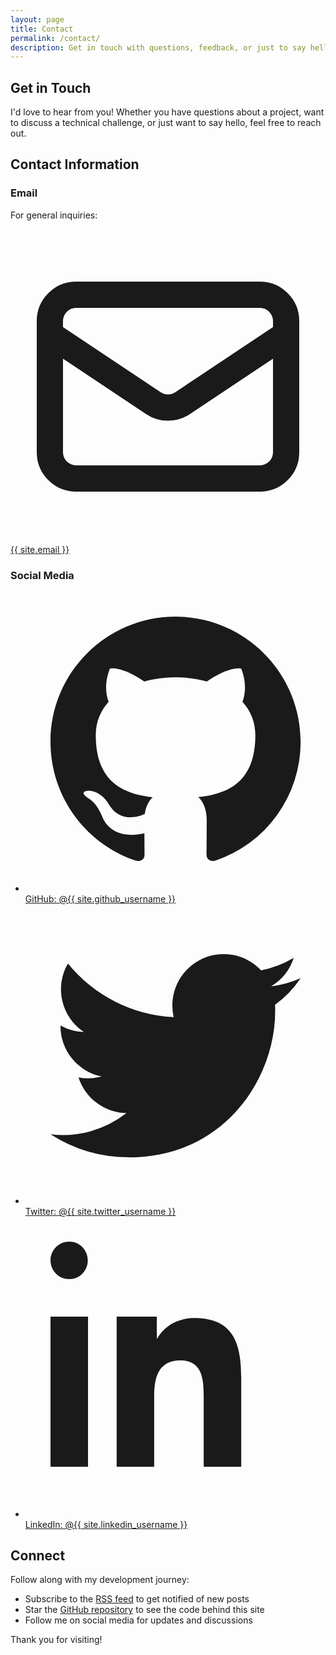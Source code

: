 ```yaml
---
layout: page
title: Contact
permalink: /contact/
description: Get in touch with questions, feedback, or just to say hello.
---
```


## Get in Touch

I'd love to hear from you! Whether you have questions about a project, want to discuss a technical challenge, or just want to say hello, feel free to reach out.

## Contact Information

<div class="grid grid-cols-1 md:grid-cols-2 gap-6 my-8">
  <div class="bg-dark-surface p-6 rounded-lg">
    <h3 class="text-xl font-bold text-dark-primary mb-4">Email</h3>
    <p class="mb-2">For general inquiries:</p>
    <a href="mailto:{{ site.email }}" class="text-dark-primary hover:text-dark-secondary flex items-center">
      <svg class="w-5 h-5 mr-2" fill="none" stroke="currentColor" viewBox="0 0 24 24">
        <path stroke-linecap="round" stroke-linejoin="round" stroke-width="2" d="M3 8l7.89 5.26a2 2 0 002.22 0L21 8M5 19h14a2 2 0 002-2V7a2 2 0 00-2-2H5a2 2 0 00-2 2v10a2 2 0 002 2z"></path>
      </svg>
      {{ site.email }}
    </a>
  </div>
  
  <div class="bg-dark-surface p-6 rounded-lg">
    <h3 class="text-xl font-bold text-dark-primary mb-4">Social Media</h3>
    <ul class="space-y-2">
      <li>
        <a href="https://github.com/{{ site.github_username }}" target="_blank" rel="noopener" class="text-dark-primary hover:text-dark-secondary flex items-center">
          <svg class="w-5 h-5 mr-2" fill="currentColor" viewBox="0 0 24 24" aria-hidden="true">
            <path fill-rule="evenodd" d="M12 2C6.477 2 2 6.484 2 12.017c0 4.425 2.865 8.18 6.839 9.504.5.092.682-.217.682-.483 0-.237-.008-.868-.013-1.703-2.782.605-3.369-1.343-3.369-1.343-.454-1.158-1.11-1.466-1.11-1.466-.908-.62.069-.608.069-.608 1.003.07 1.531 1.032 1.531 1.032.892 1.53 2.341 1.088 2.91.832.092-.647.35-1.088.636-1.338-2.22-.253-4.555-1.113-4.555-4.951 0-1.093.39-1.988 1.029-2.688-.103-.253-.446-1.272.098-2.65 0 0 .84-.27 2.75 1.026A9.564 9.564 0 0112 6.844c.85.004 1.705.115 2.504.337 1.909-1.296 2.747-1.027 2.747-1.027.546 1.379.202 2.398.1 2.651.64.7 1.028 1.595 1.028 2.688 0 3.848-2.339 4.695-4.566 4.943.359.309.678.92.678 1.855 0 1.338-.012 2.419-.012 2.747 0 .268.18.58.688.482A10.019 10.019 0 0022 12.017C22 6.484 17.522 2 12 2z" clip-rule="evenodd"></path>
          </svg>
          GitHub: @{{ site.github_username }}
        </a>
      </li>
      <li>
        <a href="https://twitter.com/{{ site.twitter_username }}" target="_blank" rel="noopener" class="text-dark-primary hover:text-dark-secondary flex items-center">
          <svg class="w-5 h-5 mr-2" fill="currentColor" viewBox="0 0 24 24" aria-hidden="true">
            <path d="M8.29 20.251c7.547 0 11.675-6.253 11.675-11.675 0-.178 0-.355-.012-.53A8.348 8.348 0 0022 5.92a8.19 8.19 0 01-2.357.646 4.118 4.118 0 001.804-2.27 8.224 8.224 0 01-2.605.996 4.107 4.107 0 00-6.993 3.743 11.65 11.65 0 01-8.457-4.287 4.106 4.106 0 001.27 5.477A4.072 4.072 0 012.8 9.713v.052a4.105 4.105 0 003.292 4.022 4.095 4.095 0 01-1.853.07 4.108 4.108 0 003.834 2.85A8.233 8.233 0 012 18.407a11.616 11.616 0 006.29 1.84"></path>
          </svg>
          Twitter: @{{ site.twitter_username }}
        </a>
      </li>
      <li>
        <a href="https://linkedin.com/in/{{ site.linkedin_username }}" target="_blank" rel="noopener" class="text-dark-primary hover:text-dark-secondary flex items-center">
          <svg class="w-5 h-5 mr-2" fill="currentColor" viewBox="0 0 24 24" aria-hidden="true">
            <path d="M4.98 3.5C4.98 4.328 4.328 5 3.5 5S2 4.328 2 3.5 2.672 2 3.5 2s1.48.672 1.48 1.5zM2 8h3v12H2V8zm5.5 0h3v1.75h.04c.42-.8 1.44-1.64 2.96-1.64 3.16 0 3.75 2.08 3.75 4.78V20h-3v-5.5c0-1.32-.02-3-1.84-3-1.84 0-2.12 1.44-2.12 2.9V20h-3V8z"></path>
          </svg>
          LinkedIn: @{{ site.linkedin_username }}
        </a>
      </li>
    </ul>
  </div>
</div>

## Connect

Follow along with my development journey:

- Subscribe to the [RSS feed](/feed.xml) to get notified of new posts
- Star the [GitHub repository](https://github.com/cendekia/cendekia-blog) to see the code behind this site
- Follow me on social media for updates and discussions

Thank you for visiting! 